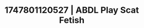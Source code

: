 ---
categories:
- Face fucking
- Respectful sex
- Consent-based play
- Dark fantasy erotica
- Non-binary beauty
image: /assets/images/1747801120527.jpg
layout: post
seo:
  description: Featured content with exclusive Scat Fetish, ABDL Play. HD images available.
  keywords: Scat Fetish, ABDL Play
  og_image: /assets/images/1747801120527.jpg
  schema_type: VisualArtwork
tags:
- ABDL Play
- '#1747801120527'
- Scat Fetish
title: 1747801120527 | ABDL Play Scat Fetish
---
